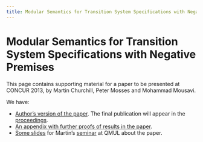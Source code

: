 ```yaml
---
title: Modular Semantics for Transition System Specifications with Negative Premises
---
```


# Modular Semantics for Transition System Specifications with Negative Premises

This page contains supporting material for a paper to be presented at CONCUR 2013, by Martin Churchill, Peter Mosses and Mohammad Mousavi.

We have:

- [Author’s version of the paper](/files/2013/06/wsp.pdf). The final publication will appear in the [proceedings](https://link.springer.com/chapter/10.1007/978-3-642-40184-8_5).
- [An appendix with further proofs of results in the paper](/files/2013/06/wsp-app.pdf).
- [Some slides](/files/2013/06/qmultalk.pdf) for Martin’s [seminar](https://plancomps.csle.cs.rhul.ac.uk/2013/06/18/seminar-at-qmul-on-concur-paper/) at QMUL about the paper.
